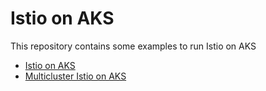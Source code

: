 # Istio on AKS

This repository contains some examples to run Istio on AKS

* [Istio on AKS](istio-on-aks/README.md)
* [Multicluster Istio on AKS](multicluster-istio-on-aks/README.md)
